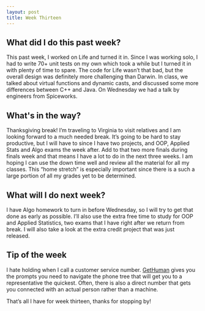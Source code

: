 ```yaml
---
layout: post
title: Week Thirteen
---
```


## What did I do this past week? ##

This past week, I worked on Life and turned it in. Since I was working solo, I had to write 70+ unit tests on my own which took a while but I turned it in with plenty of time to spare. The code for Life wasn’t that bad, but the overall design was definitely more challenging than Darwin. In class, we talked about virtual functions and dynamic casts, and discussed some more differences between C++ and Java. On Wednesday we had a talk by engineers from Spiceworks.

## What's in the way? ##

Thanksgiving break! I’m traveling to Virginia to visit relatives and I am looking forward to a much needed break. It’s going to be hard to stay productive, but I will have to since I have two projects, and OOP, Applied Stats and Algo exams the week after. Add to that two more finals during finals week and that means I have a lot to do in the next three weeks. I am hoping I can use the down time well and review all the material for all my classes. This “home stretch” is especially important since there is a such a large portion of all my grades yet to be determined.

## What will I do next week? ##

I have Algo homework to turn in before Wednesday, so I will try to get that done as early as possible. I’ll also use the extra free time to study for OOP and Applied Statistics, two exams that I have right after we return from break. I will also take a look at the extra credit project that was just released. 

## Tip of the week ##

I hate holding when I call a customer service number. [GetHuman](https://gethuman.com/) gives you the prompts you need to navigate the phone tree that will get you to a representative the quickest. Often, there is also a direct number that gets you connected with an actual person rather than a machine.

That’s all I have for week thirteen, thanks for stopping by!
